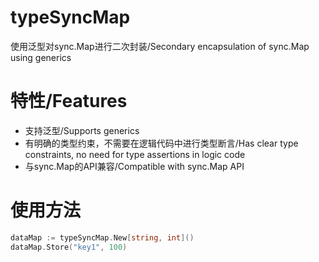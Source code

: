 # typeSyncMap
使用泛型对sync.Map进行二次封装/Secondary encapsulation of sync.Map using generics

# 特性/Features
- 支持泛型/Supports generics
- 有明确的类型约束，不需要在逻辑代码中进行类型断言/Has clear type constraints, no need for type assertions in logic code
- 与sync.Map的API兼容/Compatible with sync.Map API

# 使用方法
```go
dataMap := typeSyncMap.New[string, int]()
dataMap.Store("key1", 100)
```